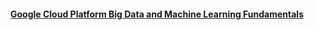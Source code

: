 
#### [Google Cloud Platform Big Data and Machine Learning Fundamentals](https://www.coursera.org/account/accomplishments/certificate/PCSJKUTPY3FC)
